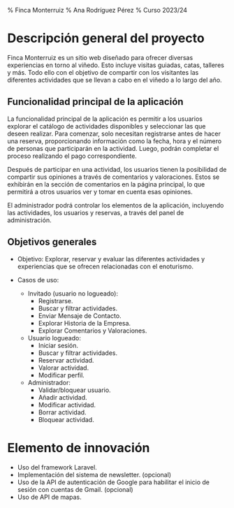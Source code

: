 % Finca Monterruiz
% Ana Rodríguez Pérez
% Curso 2023/24

# Descripción general del proyecto

Finca Monterruiz es un sitio web diseñado para ofrecer diversas experiencias en torno al viñedo. Esto incluye visitas guiadas, catas, talleres y más. Todo ello con el objetivo de compartir con los visitantes las diferentes actividades que se llevan a cabo en el viñedo a lo largo del año.

## Funcionalidad principal de la aplicación

La funcionalidad principal de la aplicación es permitir a los usuarios explorar el catálogo de actividades disponibles y seleccionar las que deseen realizar. Para comenzar, solo necesitan registrarse antes de hacer una reserva, proporcionando información como la fecha, hora y el número de personas que participarán en la actividad. Luego, podrán completar el proceso realizando el pago correspondiente.

Después de participar en una actividad, los usuarios tienen la posibilidad de compartir sus opiniones a través de comentarios y valoraciones. Estos se exhibirán en la sección de comentarios en la página principal, lo que permitirá a otros usuarios ver y tomar en cuenta esas opiniones.

El administrador podrá controlar los elementos de la aplicación, incluyendo las actividades, los usuarios y reservas, a través del panel de administración.

## Objetivos generales

* Objetivo: Explorar, reservar y evaluar las diferentes actividades y experiencias que se ofrecen relacionadas con el enoturismo.

* Casos de uso: 
    * Invitado (usuario no logueado):
        - Registrarse.
        - Buscar y filtrar actividades.
        - Enviar Mensaje de Contacto.
        - Explorar Historia de la Empresa.
        - Explorar Comentarios y Valoraciones.
    * Usuario logueado:
        - Iniciar sesión.
        - Buscar y filtrar actividades.
        - Reservar actividad.
        - Valorar actividad.
        - Modificar perfil.
    * Administrador:
        - Validar/bloquear usuario.
        - Añadir actividad.
        - Modificar actividad.
        - Borrar actividad.
        - Bloquear actividad.

# Elemento de innovación

- Uso del framework Laravel.
- Implementación del sistema de newsletter. (opcional)
- Uso de la API de autenticación de Google para habilitar el inicio de sesión con cuentas de Gmail. (opcional)
- Uso de API de mapas.
